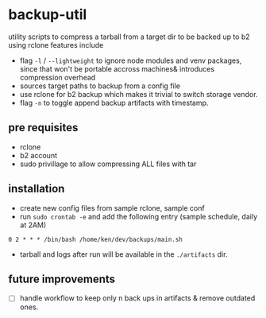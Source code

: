# backup-util
utility scripts to compress a tarball from a target dir to be backed up to b2 using rclone
features include 
- flag `-l` / `--lightweight` to ignore node modules and venv packages, since that won't be portable accross machines& introduces compression overhead
- sources target paths to backup from a config file
- use rclone for b2 backup which makes it trivial to switch storage vendor.
- flag `-n` to toggle append backup artifacts with timestamp. 

## pre requisites
- rclone
- b2 account
- sudo privillage to allow compressing ALL files with tar

## installation
- create new config files from sample rclone, sample conf
- run `sudo crontab -e` and add the following entry (sample schedule, daily at 2AM)
```
0 2 * * * /bin/bash /home/ken/dev/backups/main.sh
```
- tarball and logs after run will be available in the `./artifacts` dir.


## future improvements
- [ ] handle workflow to keep only n back ups in artifacts & remove outdated ones.